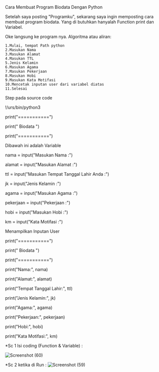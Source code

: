 Cara Membuat Program Biodata Dengan Python

Setelah saya posting "Programku", sekarang saya ingin memposting cara membuat program biodata. Yang di butuhkan hanyalah Function print dan Variabel.

Oke langsung ke program nya. Algoritma atau aliran:

    1.Mulai, tempat Path python
    2.Masukan Nama
    3.Masukan Alamat
    4.Masukan TTL
    5.Jenis Kelamin
    6.Masukan Agama
    7.Masukan Pekerjaan
    8.Masukan Hobi
    9.Masukan Kata Motifasi
    10.Mencetak inputan user dari variabel diatas
    11.Selesai

Step pada source code

!/urs/bin/python3

print("===========")

print(" Biodata ")

print("===========")

Dibawah ini adalah Variable

nama = input("Masukan Nama :")

alamat = input("Masukan Alamat :")

ttl = input("Masukan Tempat Tanggal Lahir Anda :")

jk = input("Jenis Kelamin :")

agama = input("Masukan Agama :")

pekerjaan = input("Pekerjaan :")

hobi = input("Masukan Hobi :")

km = input("Kata Motifasi :")

Menampilkan Inputan User

print("===========")

print(" Biodata ")

print("===========")

print("Nama:", nama)

print("Alamat:", alamat)

print("Tempat Tanggal Lahir:", ttl)

print("Jenis Kelamin:", jk)

print("Agama:", agama)

print("Pekerjaan:", pekerjaan)

print("Hobi:", hobi)

print("Kata Motifasi:", km)

*Sc 1 Isi coding (Function & Variable) :


![Screenshot (60)](https://user-images.githubusercontent.com/53388439/67877490-34a85e80-fb6c-11e9-9291-917942ee66b6.png)

*Sc 2 ketika di Run :
![Screenshot (59)](https://user-images.githubusercontent.com/53388439/67877623-7d601780-fb6c-11e9-86d7-25059aa2ea3c.png)
